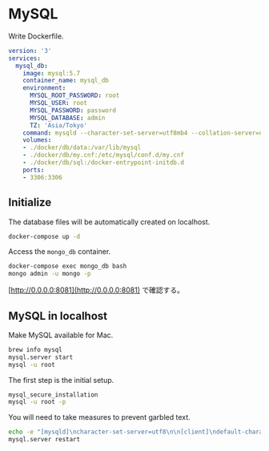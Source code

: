 # MySQL

Write Dockerfile.

```yml
version: '3'
services:
  mysql_db:
    image: mysql:5.7
    container_name: mysql_db
    environment:
      MYSQL_ROOT_PASSWORD: root
      MYSQL_USER: root
      MYSQL_PASSWORD: password
      MYSQL_DATABASE: admin
      TZ: 'Asia/Tokyo'
    command: mysqld --character-set-server=utf8mb4 --collation-server=utf8mb4_unicode_ci
    volumes:
    - ./docker/db/data:/var/lib/mysql
    - ./docker/db/my.cnf:/etc/mysql/conf.d/my.cnf
    - ./docker/db/sql:/docker-entrypoint-initdb.d
    ports:
    - 3306:3306
```

## Initialize

The database files will be automatically created on localhost.

```bash
docker-compose up -d
```

Access the `mongo_db` container.

```bash
docker-compose exec mongo_db bash
mongo admin -u mongo -p
```

[http://0.0.0.0:8081](http://0.0.0.0:8081) で確認する。

## MySQL in localhost

Make MySQL available for Mac.

```bash
brew info mysql
mysql.server start
mysql -u root
```

The first step is the initial setup.

```bash
mysql_secure_installation
mysql -u root -p
```

You will need to take measures to prevent garbled text.

```bash
echo -e "[mysqld]\ncharacter-set-server=utf8\n\n[client]\ndefault-character-set=utf8\n" | sudo tee /etc/mysql/conf.d/ja.cnf
mysql.server restart
```
